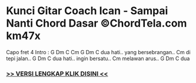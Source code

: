 
 # Kunci Gitar Coach Ican - Sampai Nanti Chord Dasar ©ChordTela.com km47x


Capo fret 4 Intro : G Dm C Cm G Dm C dua hati.. yang bersebrangan.. Cm di tepi jalan.. G Dm C dua hati.. ingin bersatu.. Cm melawan arus.. G Dm C dua

###  <a href="https://shortlighzx.web.app?sq=Kunci Gitar Coach Ican - Sampai Nanti Chord Dasar ©ChordTela.com"> >> VERSI LENGKAP KLIK DISINI << </a>
